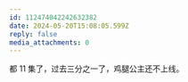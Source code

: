 ```yaml
---
id: 112474042242632382
date: 2024-05-20T15:08:05.599Z
reply: false
media_attachments: 0
---
```


都 11 集了，过去三分之一了，鸡腿公主还不上线。

